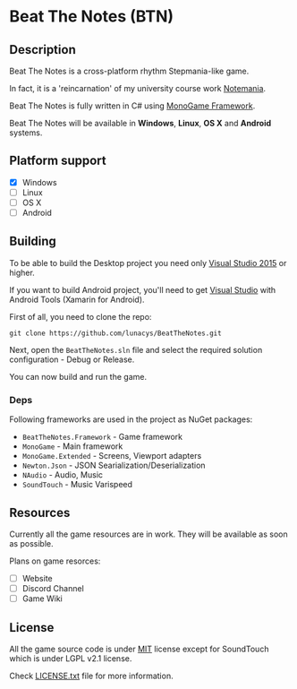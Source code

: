 # Beat The Notes (BTN)

## Description

Beat The Notes is a cross-platform rhythm Stepmania-like game.

In fact, it is a 'reincarnation' of my university course work [Notemania](https://github.com/lunacys/Notemania).

Beat The Notes is fully written in C# using [MonoGame Framework](https://github.com/mono/MonoGame).

Beat The Notes will be available in **Windows**, **Linux**, **OS X** and **Android** systems.

## Platform support

- [x] Windows
- [ ] Linux
- [ ] OS X
- [ ] Android

## Building

To be able to build the Desktop project you need only [Visual Studio 2015](https://www.visualstudio.com/) or higher.

If you want to build Android project, you'll need to get [Visual Studio](https://www.visualstudio.com/) with Android Tools (Xamarin for Android).

First of all, you need to clone the repo:

```
git clone https://github.com/lunacys/BeatTheNotes.git
```

Next, open the ```BeatTheNotes.sln``` file and select the required solution configuration - Debug or Release.

You can now build and run the game.

### Deps

Following frameworks are used in the project as NuGet packages:

- ```BeatTheNotes.Framework``` - Game framework
- ```MonoGame``` - Main framework
- ```MonoGame.Extended``` - Screens, Viewport adapters
- ```Newton.Json``` - JSON Searialization/Deserialization
- ```NAudio``` - Audio, Music
- ```SoundTouch``` - Music Varispeed

## Resources

Currently all the game resources are in work. They will be available as soon as possible.

Plans on game resorces:

- [ ] Website
- [ ] Discord Channel
- [ ] Game Wiki

## License

All the game source code is under [MIT](LICENSE.txt) license except for SoundTouch which is under LGPL v2.1 license. 

Check [LICENSE.txt](LICENSE.txt) file for more information.
